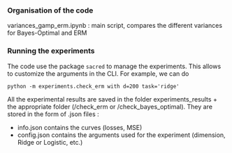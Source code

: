 ### Organisation of the code

variances_gamp_erm.ipynb : main script, compares the different variances for Bayes-Optimal and ERM

### Running the experiments

The code use the package `sacred` to manage the experiments. This allows to customize the arguments in the CLI. For example, we can do
```
python -m experiments.check_erm with d=200 task='ridge'
```
All the experimental results are saved in the folder experiments_results + the appropriate folder (/check_erm or /check_bayes_optimal). They are stored in the form of .json files : 
- info.json contains the curves (losses, MSE)
- config.json contains the arguments used for the experiment (dimension, Ridge or Logistic, etc.) 
